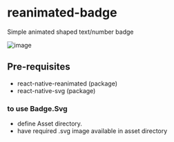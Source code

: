 # reanimated-badge
Simple animated shaped text/number badge

![image](https://github.com/tunasing/reanimated-badge/assets/5899265/a97de38d-92ff-49b8-a95f-8f2e25daddb6)

## Pre-requisites
- react-native-reanimated (package)
- react-native-svg (package)
### to use Badge.Svg
- define Asset directory.
- have required .svg image available in asset directory
